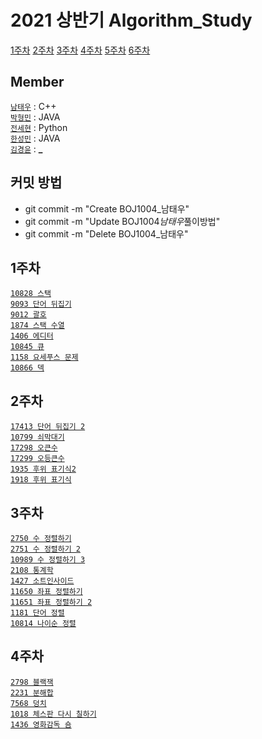 # 2021 상반기 Algorithm_Study

[1주차](#1주차) [2주차](#2주차) [3주차](#3주차) [4주차](#4주차) [5주차](#5주차) [6주차](#6주차)

## Member

[`남태우`](https://github.com/bn-tw2020) : C++  
[`박형민`](https://github.com/thalals) : JAVA  
[`전세현`](https://github.com/jeonhl7579) : Python  
[`한성민`](https://github.com/songmin9813) : JAVA  
[`김경윤`](https://github.com/NASA-GukJang) : **\_**

## 커밋 방법

- git commit -m "Create BOJ1004\_남태우"
- git commit -m "Update BOJ1004*남태우*풀이방법"
- git commit -m "Delete BOJ1004\_남태우"

## 1주차

[`10828 스택`](https://www.acmicpc.net/problem/10828)  
[`9093 단어 뒤집기`](https://www.acmicpc.net/problem/9093)  
[`9012 괄호`](https://www.acmicpc.net/problem/9012)  
[`1874 스택 수열`](https://www.acmicpc.net/problem/1874)  
[`1406 에디터`](https://www.acmicpc.net/problem/1406)  
[`10845 큐`](https://www.acmicpc.net/problem/10845)  
[`1158 요세푸스 문제`](https://www.acmicpc.net/problem/1158)  
[`10866 덱`](https://www.acmicpc.net/problem/10866)

## 2주차

[`17413 단어 뒤집기 2`](https://www.acmicpc.net/problem/17413)  
[`10799 쇠막대기`](https://www.acmicpc.net/problem/10799)  
[`17298 오큰수`](https://www.acmicpc.net/problem/17298)  
[`17299 오등큰수`](https://www.acmicpc.net/problem/17299)  
[`1935 후위 표기식2`](https://www.acmicpc.net/problem/1935)  
[`1918 후위 표기식`](https://www.acmicpc.net/problem/1918)

## 3주차

[`2750 수 정렬하기`](https://www.acmicpc.net/problem/2750)  
[`2751 수 정렬하기 2`](https://www.acmicpc.net/problem/2751)  
[`10989 수 정렬하기 3`](https://www.acmicpc.net/problem/10989)  
[`2108 통계학`](https://www.acmicpc.net/problem/2108)  
[`1427 소트인사이드`](https://www.acmicpc.net/problem/1427)  
[`11650 좌표 정렬하기`](https://www.acmicpc.net/problem/11650)  
[`11651 좌표 정렬하기 2`](https://www.acmicpc.net/problem/11651)  
[`1181 단어 정렬`](https://www.acmicpc.net/problem/1181)  
[`10814 나이순 정렬`](https://www.acmicpc.net/problem/10814)

## 4주차

[`2798 블랙잭`](https://www.acmicpc.net/problem/2798)  
[`2231 분해합`](https://www.acmicpc.net/problem/2231)  
[`7568 덩치`](https://www.acmicpc.net/problem/7568)  
[`1018 체스판 다시 칠하기`](https://www.acmicpc.net/problem/1018)  
[`1436 영화감독 숌`](https://www.acmicpc.net/problem/1436)
